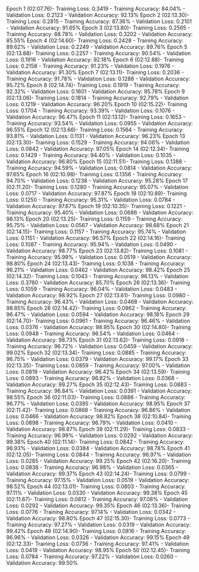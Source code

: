 Epoch 1 (02:07.76)- Training Loss: 0.3419 - Training Accuracy: 84.04% - Validation Loss: 0.2123 - Validation Accuracy: 92.13%
Epoch 2 (02:13.30)- Training Loss: 0.2815 - Training Accuracy: 87.36% - Validation Loss: 0.2101 - Validation Accuracy: 91.65%
Epoch 3 (02:13.80)- Training Loss: 0.2565 - Training Accuracy: 88.78% - Validation Loss: 0.3202 - Validation Accuracy: 85.55%
Epoch 4 (02:14.60)- Training Loss: 0.2428 - Training Accuracy: 89.62% - Validation Loss: 0.2249 - Validation Accuracy: 89.76%
Epoch 5 (02:13.88)- Training Loss: 0.2257 - Training Accuracy: 90.54% - Validation Loss: 0.1916 - Validation Accuracy: 92.18%
Epoch 6 (02:12.88)- Training Loss: 0.2158 - Training Accuracy: 91.23% - Validation Loss: 0.1976 - Validation Accuracy: 91.30%
Epoch 7 (02:13.11)- Training Loss: 0.2036 - Training Accuracy: 91.78% - Validation Loss: 0.1288 - Validation Accuracy: 95.72%
Epoch 8 (02:14.74)- Training Loss: 0.1919 - Training Accuracy: 92.32% - Validation Loss: 0.1601 - Validation Accuracy: 95.78%
Epoch 9 (02:13.06)- Training Loss: 0.1814 - Training Accuracy: 92.79% - Validation Loss: 0.1219 - Validation Accuracy: 96.20%
Epoch 10 (02:15.22)- Training Loss: 0.1704 - Training Accuracy: 93.39% - Validation Loss: 0.1076 - Validation Accuracy: 96.47%
Epoch 11 (02:13.12)- Training Loss: 0.1653 - Training Accuracy: 93.54% - Validation Loss: 0.0955 - Validation Accuracy: 96.55%
Epoch 12 (02:13.66)- Training Loss: 0.1564 - Training Accuracy: 93.81% - Validation Loss: 0.1131 - Validation Accuracy: 96.23%
Epoch 13 (02:13.30)- Training Loss: 0.1529 - Training Accuracy: 94.06% - Validation Loss: 0.0842 - Validation Accuracy: 97.05%
Epoch 14 (02:12.34)- Training Loss: 0.1429 - Training Accuracy: 94.40% - Validation Loss: 0.1035 - Validation Accuracy: 96.80%
Epoch 15 (02:11.51)- Training Loss: 0.1388 - Training Accuracy: 94.59% - Validation Loss: 0.0814 - Validation Accuracy: 97.65%
Epoch 16 (02:10.98)- Training Loss: 0.1356 - Training Accuracy: 94.70% - Validation Loss: 0.1238 - Validation Accuracy: 95.28%
Epoch 17 (02:11.20)- Training Loss: 0.1280 - Training Accuracy: 95.07% - Validation Loss: 0.0717 - Validation Accuracy: 97.87%
Epoch 18 (02:10.89)- Training Loss: 0.1250 - Training Accuracy: 95.31% - Validation Loss: 0.0784 - Validation Accuracy: 97.67%
Epoch 19 (02:10.35)- Training Loss: 0.1221 - Training Accuracy: 95.40% - Validation Loss: 0.0686 - Validation Accuracy: 98.13%
Epoch 20 (02:13.25)- Training Loss: 0.1159 - Training Accuracy: 95.75% - Validation Loss: 0.0567 - Validation Accuracy: 98.68%
Epoch 21 (02:14.15)- Training Loss: 0.1157 - Training Accuracy: 95.74% - Validation Loss: 0.1151 - Validation Accuracy: 96.57%
Epoch 22 (02:14.16)- Training Loss: 0.1087 - Training Accuracy: 95.94% - Validation Loss: 0.0490 - Validation Accuracy: 98.77%
Epoch 23 (02:13.82)- Training Loss: 0.1081 - Training Accuracy: 95.99% - Validation Loss: 0.0519 - Validation Accuracy: 98.80%
Epoch 24 (02:13.43)- Training Loss: 0.1038 - Training Accuracy: 96.21% - Validation Loss: 0.0462 - Validation Accuracy: 98.42%
Epoch 25 (02:14.32)- Training Loss: 0.1043 - Training Accuracy: 96.13% - Validation Loss: 0.3760 - Validation Accuracy: 85.70%
Epoch 26 (02:13.36)- Training Loss: 0.1059 - Training Accuracy: 96.04% - Validation Loss: 0.0483 - Validation Accuracy: 98.92%
Epoch 27 (02:13.61)- Training Loss: 0.0980 - Training Accuracy: 96.43% - Validation Loss: 0.0468 - Validation Accuracy: 98.85%
Epoch 28 (02:14.42)- Training Loss: 0.0962 - Training Accuracy: 96.47% - Validation Loss: 0.0594 - Validation Accuracy: 98.18%
Epoch 29 (02:14.70)- Training Loss: 0.0961 - Training Accuracy: 96.46% - Validation Loss: 0.0376 - Validation Accuracy: 98.95%
Epoch 30 (02:14.80)- Training Loss: 0.0948 - Training Accuracy: 96.54% - Validation Loss: 0.0464 - Validation Accuracy: 98.73%
Epoch 31 (02:13.62)- Training Loss: 0.0918 - Training Accuracy: 96.72% - Validation Loss: 0.0459 - Validation Accuracy: 99.02%
Epoch 32 (02:13.34)- Training Loss: 0.0885 - Training Accuracy: 96.75% - Validation Loss: 0.0379 - Validation Accuracy: 99.17%
Epoch 33 (02:13.35)- Training Loss: 0.0859 - Training Accuracy: 97.00% - Validation Loss: 0.0819 - Validation Accuracy: 96.42%
Epoch 34 (02:13.59)- Training Loss: 0.0893 - Training Accuracy: 96.82% - Validation Loss: 0.0368 - Validation Accuracy: 99.27%
Epoch 35 (02:12.43)- Training Loss: 0.0883 - Training Accuracy: 96.84% - Validation Loss: 0.0391 - Validation Accuracy: 98.55%
Epoch 36 (02:11.03)- Training Loss: 0.0886 - Training Accuracy: 96.77% - Validation Loss: 0.0395 - Validation Accuracy: 98.95%
Epoch 37 (02:11.42)- Training Loss: 0.0868 - Training Accuracy: 96.86% - Validation Loss: 0.0466 - Validation Accuracy: 98.82%
Epoch 38 (02:10.84)- Training Loss: 0.0898 - Training Accuracy: 96.79% - Validation Loss: 0.0410 - Validation Accuracy: 98.87%
Epoch 39 (02:11.29)- Training Loss: 0.0833 - Training Accuracy: 96.99% - Validation Loss: 0.0292 - Validation Accuracy: 99.38%
Epoch 40 (02:11.14)- Training Loss: 0.0842 - Training Accuracy: 96.93% - Validation Loss: 0.0384 - Validation Accuracy: 98.78%
Epoch 41 (02:12.05)- Training Loss: 0.0844 - Training Accuracy: 96.97% - Validation Loss: 0.0285 - Validation Accuracy: 99.25%
Epoch 42 (02:16.20)- Training Loss: 0.0838 - Training Accuracy: 96.98% - Validation Loss: 0.0365 - Validation Accuracy: 99.37%
Epoch 43 (02:14.24)- Training Loss: 0.0799 - Training Accuracy: 97.15% - Validation Loss: 0.0519 - Validation Accuracy: 98.52%
Epoch 44 (02:13.01)- Training Loss: 0.0803 - Training Accuracy: 97.11% - Validation Loss: 0.0330 - Validation Accuracy: 99.38%
Epoch 45 (02:11.67)- Training Loss: 0.0812 - Training Accuracy: 97.08% - Validation Loss: 0.0292 - Validation Accuracy: 99.35%
Epoch 46 (02:13.36)- Training Loss: 0.0776 - Training Accuracy: 97.14% - Validation Loss: 0.0342 - Validation Accuracy: 98.80%
Epoch 47 (02:15.30)- Training Loss: 0.0773 - Training Accuracy: 97.27% - Validation Loss: 0.0319 - Validation Accuracy: 99.42%
Epoch 48 (02:14.90)- Training Loss: 0.0816 - Training Accuracy: 96.96% - Validation Loss: 0.0326 - Validation Accuracy: 99.15%
Epoch 49 (02:12.33)- Training Loss: 0.0736 - Training Accuracy: 97.41% - Validation Loss: 0.0419 - Validation Accuracy: 98.95%
Epoch 50 (02:12.45)- Training Loss: 0.0784 - Training Accuracy: 97.22% - Validation Loss: 0.0260 - Validation Accuracy: 99.50%

